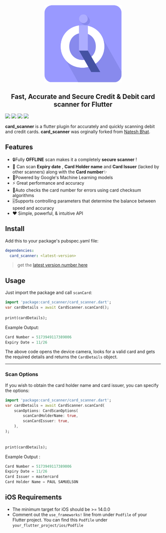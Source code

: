 <p align="center">
  <img src="https://github.com/jackson-chandler-basys/card-scanner-flutter/blob/7fef878b447b1334981e23f67468abab72c6e2cf/iQPro%2BAppIconSVG%201.svg" width="250px">
</p>
<h2 align="center">Fast, Accurate and Secure Credit & Debit card scanner for Flutter </h2>

<!-- [![](https://img.shields.io/pub/v/card_scanner)](https://pub.dev/packages/card_scanner) -->

[![](https://img.shields.io/badge/package-flutter-blue)](https://github.com/jackson-chandler-basys/card-scanner-flutter)
[![](https://img.shields.io/github/license/nateshmbhat/card-scanner-flutter)](https://github.com/jackson-chandler-basys/card-scanner-flutter)
[![](https://img.shields.io/github/languages/code-size/nateshmbhat/card-scanner-flutter)](https://github.com/jackson-chandler-basys/card-scanner-flutter)
[![](https://img.shields.io/badge/platform-android%20%26%20ios-bg)](https://github.com/nateshmbhat/card-scanner-flutter)

**card_scanner** is a flutter plugin for accurately and quickly scanning debit and credit cards.
**card_scanner** was orginally forked from [Natesh Bhat](https://github.com/nateshmbhat/card-scanner-flutter).

## Features

- 🔒Fully **OFFLINE** scan makes it a completely **secure scanner** !
- 🎈 Can scan **Expiry date** , **Card Holder name** and **Card Issuer** (lacked by other scanners) along with the **Card number**✨
- 🔋Powered by Google's Machine Learning models
- ⚡ Great performance and accuracy
- 🧹Auto checks the card number for errors using card checksum algorithms
- 🎚Supports controlling parameters that determine the balance between speed and accuracy
- ❤️ Simple, powerful, & intuitive API

## Install

Add this to your package's pubspec.yaml file:

```yaml
dependencies:
  card_scanner: <latest-version>
```

> get the [latest version number here](https://pub.dev/packages/card_scanner#-installing-tab-)

## Usage

Just import the package and call `scanCard`:

```dart
import 'package:card_scanner/card_scanner.dart';
var cardDetails = await CardScanner.scanCard();

print(cardDetails);
```

Example Output:

```dart
Card Number = 5173949117389006
Expiry Date = 11/26
```

The above code opens the device camera, looks for a valid card and gets the required details and returns the `CardDetails` object.

---

### Scan Options

If you wish to obtain the card holder name and card issuer, you can specify the options:

```dart
import 'package:card_scanner/card_scanner.dart';
var cardDetails = await CardScanner.scanCard(
    scanOptions: CardScanOptions(
        scanCardHolderName: true,
        scanCardIssuer: true,
    ),
);


print(cardDetails);
```

Example Output :

```dart
Card Number = 5173949117389006
Expiry Date = 11/26
Card Issuer = mastercard
Card Holder Name = PAUL SAMUELSON
```

## iOS Requirements

- The minimum target for iOS should be >= 14.0.0
- Comment out the `use_frameworks!` line from under `Podfile` of your Flutter project.
  You can find this `Podfile` under `your_flutter_project/ios/Podfile`

<!-- ### [Documentation & Samples](https://pub.dev/documentation/card_scanner/latest/) 📖 -->

